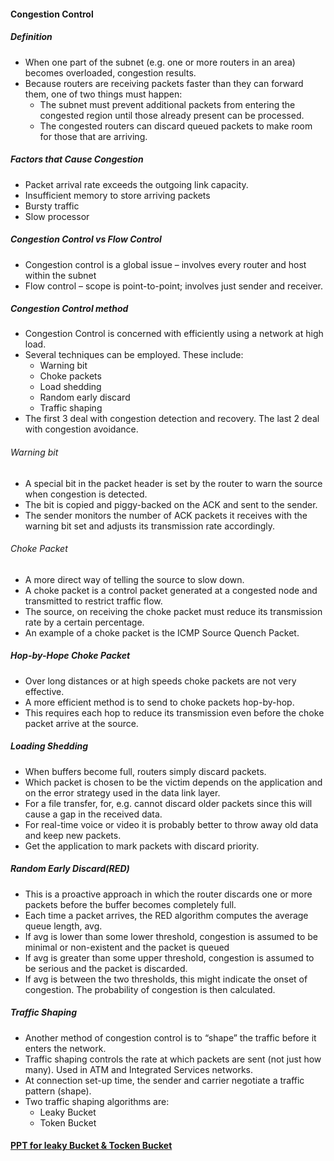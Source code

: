 #### Congestion Control 

##### Definition  
* When one part of the subnet (e.g. one or more routers in an area) becomes overloaded, congestion results. 
* Because routers are receiving packets faster than they can forward them, one of two things must happen: 
    * The subnet must prevent additional packets from entering the congested region until those already present can be processed. 
    * The congested routers can discard queued packets to make room for those that are arriving. 

##### Factors that Cause Congestion
* Packet arrival rate exceeds the outgoing link capacity.
* Insufficient memory to store arriving packets
* Bursty traffic
* Slow processor

##### Congestion Control vs Flow Control 
* Congestion control is a global issue – involves every router and host within the subnet
* Flow control – scope is point-to-point; involves just sender and receiver.

##### Congestion Control method 
* Congestion Control is concerned with efficiently using a network at high load.
* Several techniques can be employed. These include:
    * Warning bit
    * Choke packets
    * Load shedding
    * Random early discard
    * Traffic shaping
* The first 3 deal with congestion detection and recovery. The last  2 deal with congestion avoidance.

###### Warning bit
* A special bit in the packet header is set by the router to warn the source when congestion is detected.
* The bit is copied and piggy-backed on the ACK and sent to the sender.
* The sender monitors the number of ACK packets it receives with the warning bit set and adjusts its transmission rate accordingly.

###### Choke Packet 
* A more direct way of telling the source to slow down.
* A choke packet is a control packet generated at a congested node and transmitted to restrict traffic flow.
* The source, on receiving the choke packet must reduce its transmission rate by a certain percentage.
* An example of a choke packet is the ICMP Source Quench Packet.

##### Hop-by-Hope Choke Packet 
* Over long distances or at high speeds choke packets are not very effective. 
* A more efficient method is to send to choke packets hop-by-hop.
* This requires each hop to reduce its transmission even before the choke packet arrive at the source.

##### Loading Shedding
* When buffers become full, routers simply discard packets.
* Which packet is chosen to be the victim depends on the application and on the error strategy used in the data link layer. 
* For a file transfer, for, e.g. cannot discard older packets since this will cause a gap in the received data.
* For real-time voice or video it is probably better to
	throw away old data and keep new packets. 
* Get the application to mark packets with discard priority.


##### Random Early Discard(RED)
* This is a proactive approach in which the router discards one or more packets before the buffer becomes completely full.
* Each time  a packet arrives, the RED algorithm computes the average queue length, avg.
* If avg is lower than some lower threshold, congestion is assumed to be minimal or non-existent and the packet is queued
* If avg is greater than some upper threshold, congestion is assumed to be serious and the packet is discarded.
* If avg is between the two thresholds, this might indicate the onset of congestion. The probability of congestion is then calculated.

##### Traffic Shaping
* Another method of congestion control is to “shape” the traffic before it enters the network.
* Traffic shaping controls the rate at which packets are sent (not just how many). Used in ATM and Integrated Services networks. 
* At connection set-up time, the sender and carrier negotiate a traffic pattern (shape).
* Two traffic shaping algorithms are:
    * Leaky Bucket
    * Token Bucket

#### [PPT for leaky Bucket & Tocken Bucket](http://www.slideshare.net/vimal25792/leaky-bucket-tocken-buckettraffic-shaping)

